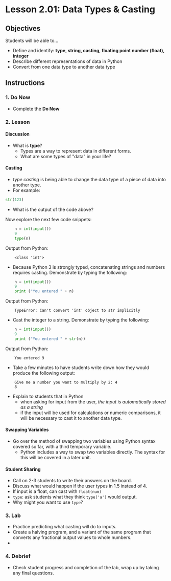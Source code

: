 # Lesson 2.01: Data Types & Casting

## Objectives

Students will be able to...

* Define and identify: **type, string, casting, floating point number (float), integer**
* Describe different representations of data in Python
* Convert from one data type to another data type

## Instructions

### 1. Do Now

* Complete the **Do Now**

### 2. Lesson

#### Discussion

* What is **type**?
  * Types are a way to represent data in different forms.
  * What are some types of "data" in your life?

#### Casting

* _type casting_ is being able to change the data type of a piece of data into another type.
* For example:

```python
str(123)
```
* What is the output of the code above?

Now explore the next few code snippets:

```python
    n = int(input())
    9
    type(n)
```

Output from Python:
```
    <class 'int'>
```

* Because Python 3 is strongly typed, concatenating strings and numbers requires casting.  Demonstrate by typing the following:

```python
    n = int(input())
    9
    print ("You entered " + n)
```

Output from Python:
```
    TypeError: Can't convert 'int' object to str implicitly
```

* Cast the integer to a string. Demonstrate by typing the following:

```python
    n = int(input())
    9
    print ("You entered " + str(n))
```

Output from Python:
```
    You entered 9
```

* Take a few minutes to have students write down how they would produce the following output:

```
    Give me a number you want to multiply by 2: 4
    8
```

* Explain to students that in Python
  * when asking for input from the user, *the input is automatically stored as a string*
  * if the input will be used for calculations or numeric comparisons, it will be necessary to cast it to another data type.

#### Swapping Variables

* Go over the method of swapping two variables using Python syntax covered so far, with a third temporary variable.
  * Python includes a way to swap two variables directly. The syntax for this will be covered in a later unit.

#### Student Sharing

* Call on 2-3 students to write their answers on the board.
* Discuss what would happen if the user types in 1.5 instead of 4.
* If input is a float, can cast with `float(num)`
* `type`: ask students what they think `type('a')` would output.  
* Why might you want to use `type`?

### 3. Lab

* Practice predicting what casting will do to inputs.
* Create a halving program, and a variant of the same program that converts any fractional output values to whole numbers.
* 

### 4. Debrief

* Check student progress and completion of the lab, wrap up by taking any final questions.
